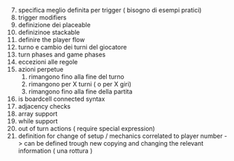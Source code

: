 7. specifica meglio definita per trigger ( bisogno di esempi pratici)
21. trigger modifiers
11. definizione dei placeable
12. definizinoe stackable
13. definire the player flow
14. turno e cambio dei turni del giocatore
15. turn phases and game phases
16. eccezioni alle regole
17. azioni perpetue
    1.  rimangono fino alla fine del turno
    2.  rimangono per X turni ( o per X giri)
    3.  rimangono fino alla fine della partita
18. is boardcell connected syntax 
19. adjacency checks 
21. array support
22. while support
23. out of turn actions ( require special expression)
20. definition for change of setup / mechanics correlated to player number -> can be defined trough new copying and changing the relevant information ( una rottura )